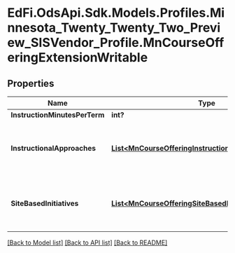 # EdFi.OdsApi.Sdk.Models.Profiles.Minnesota_Twenty_Twenty_Two_Preview_SISVendor_Profile.MnCourseOfferingExtensionWritable
## Properties

Name | Type | Description | Notes
------------ | ------------- | ------------- | -------------
**InstructionMinutesPerTerm** | **int?** | Instruction minutes per term. | [optional] 
**InstructionalApproaches** | [**List&lt;MnCourseOfferingInstructionalApproachWritable&gt;**](MnCourseOfferingInstructionalApproachWritable.md) | An unordered collection of courseOfferingInstructionalApproaches. Instructional approach as implemented for the course offering. General purpose but intially implemented for Early Education. | [optional] 
**SiteBasedInitiatives** | [**List&lt;MnCourseOfferingSiteBasedInitiativeWritable&gt;**](MnCourseOfferingSiteBasedInitiativeWritable.md) | An unordered collection of courseOfferingSiteBasedInitiatives. Site-based initiative as implemented for the course offering. General purpose but intially implemented for Early Education. | [optional] 

[[Back to Model list]](../README.md#documentation-for-models) [[Back to API list]](../README.md#documentation-for-api-endpoints) [[Back to README]](../README.md)


